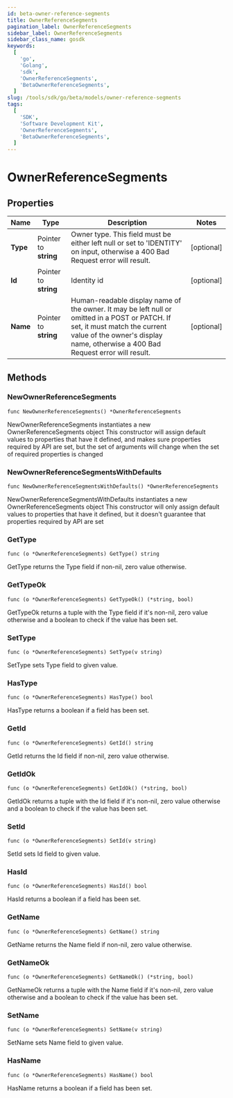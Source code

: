 ```yaml
---
id: beta-owner-reference-segments
title: OwnerReferenceSegments
pagination_label: OwnerReferenceSegments
sidebar_label: OwnerReferenceSegments
sidebar_class_name: gosdk
keywords:
  [
    'go',
    'Golang',
    'sdk',
    'OwnerReferenceSegments',
    'BetaOwnerReferenceSegments',
  ]
slug: /tools/sdk/go/beta/models/owner-reference-segments
tags:
  [
    'SDK',
    'Software Development Kit',
    'OwnerReferenceSegments',
    'BetaOwnerReferenceSegments',
  ]
---
```


# OwnerReferenceSegments

## Properties

| Name | Type | Description | Notes |
| --- | --- | --- | --- |
| **Type** | Pointer to **string** | Owner type. This field must be either left null or set to 'IDENTITY' on input, otherwise a 400 Bad Request error will result. | [optional] |
| **Id** | Pointer to **string** | Identity id | [optional] |
| **Name** | Pointer to **string** | Human-readable display name of the owner. It may be left null or omitted in a POST or PATCH. If set, it must match the current value of the owner's display name, otherwise a 400 Bad Request error will result. | [optional] |

## Methods

### NewOwnerReferenceSegments

`func NewOwnerReferenceSegments() *OwnerReferenceSegments`

NewOwnerReferenceSegments instantiates a new OwnerReferenceSegments object This constructor will assign default values to properties that have it defined, and makes sure properties required by API are set, but the set of arguments will change when the set of required properties is changed

### NewOwnerReferenceSegmentsWithDefaults

`func NewOwnerReferenceSegmentsWithDefaults() *OwnerReferenceSegments`

NewOwnerReferenceSegmentsWithDefaults instantiates a new OwnerReferenceSegments object This constructor will only assign default values to properties that have it defined, but it doesn't guarantee that properties required by API are set

### GetType

`func (o *OwnerReferenceSegments) GetType() string`

GetType returns the Type field if non-nil, zero value otherwise.

### GetTypeOk

`func (o *OwnerReferenceSegments) GetTypeOk() (*string, bool)`

GetTypeOk returns a tuple with the Type field if it's non-nil, zero value otherwise and a boolean to check if the value has been set.

### SetType

`func (o *OwnerReferenceSegments) SetType(v string)`

SetType sets Type field to given value.

### HasType

`func (o *OwnerReferenceSegments) HasType() bool`

HasType returns a boolean if a field has been set.

### GetId

`func (o *OwnerReferenceSegments) GetId() string`

GetId returns the Id field if non-nil, zero value otherwise.

### GetIdOk

`func (o *OwnerReferenceSegments) GetIdOk() (*string, bool)`

GetIdOk returns a tuple with the Id field if it's non-nil, zero value otherwise and a boolean to check if the value has been set.

### SetId

`func (o *OwnerReferenceSegments) SetId(v string)`

SetId sets Id field to given value.

### HasId

`func (o *OwnerReferenceSegments) HasId() bool`

HasId returns a boolean if a field has been set.

### GetName

`func (o *OwnerReferenceSegments) GetName() string`

GetName returns the Name field if non-nil, zero value otherwise.

### GetNameOk

`func (o *OwnerReferenceSegments) GetNameOk() (*string, bool)`

GetNameOk returns a tuple with the Name field if it's non-nil, zero value otherwise and a boolean to check if the value has been set.

### SetName

`func (o *OwnerReferenceSegments) SetName(v string)`

SetName sets Name field to given value.

### HasName

`func (o *OwnerReferenceSegments) HasName() bool`

HasName returns a boolean if a field has been set.
